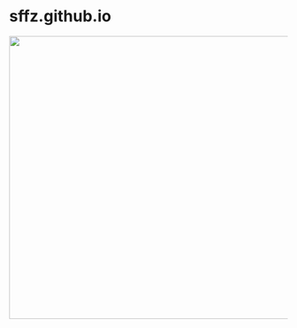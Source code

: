 # sffz.github.io
<img src="https://lh3.googleusercontent.com/a/ACg8ocLfOyYWHwhMdpTu-F1FdivrD-tPSHuf34gfN6EjFkR5vUYeovvx=s272-p-k-rw-no" height="512px">
